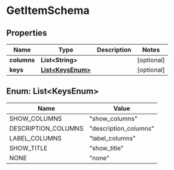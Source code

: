 # GetItemSchema

## Properties
Name | Type | Description | Notes
------------ | ------------- | ------------- | -------------
**columns** | **List&lt;String&gt;** |  |  [optional]
**keys** | [**List&lt;KeysEnum&gt;**](#List&lt;KeysEnum&gt;) |  |  [optional]

<a name="List<KeysEnum>"></a>
## Enum: List&lt;KeysEnum&gt;
Name | Value
---- | -----
SHOW_COLUMNS | &quot;show_columns&quot;
DESCRIPTION_COLUMNS | &quot;description_columns&quot;
LABEL_COLUMNS | &quot;label_columns&quot;
SHOW_TITLE | &quot;show_title&quot;
NONE | &quot;none&quot;
